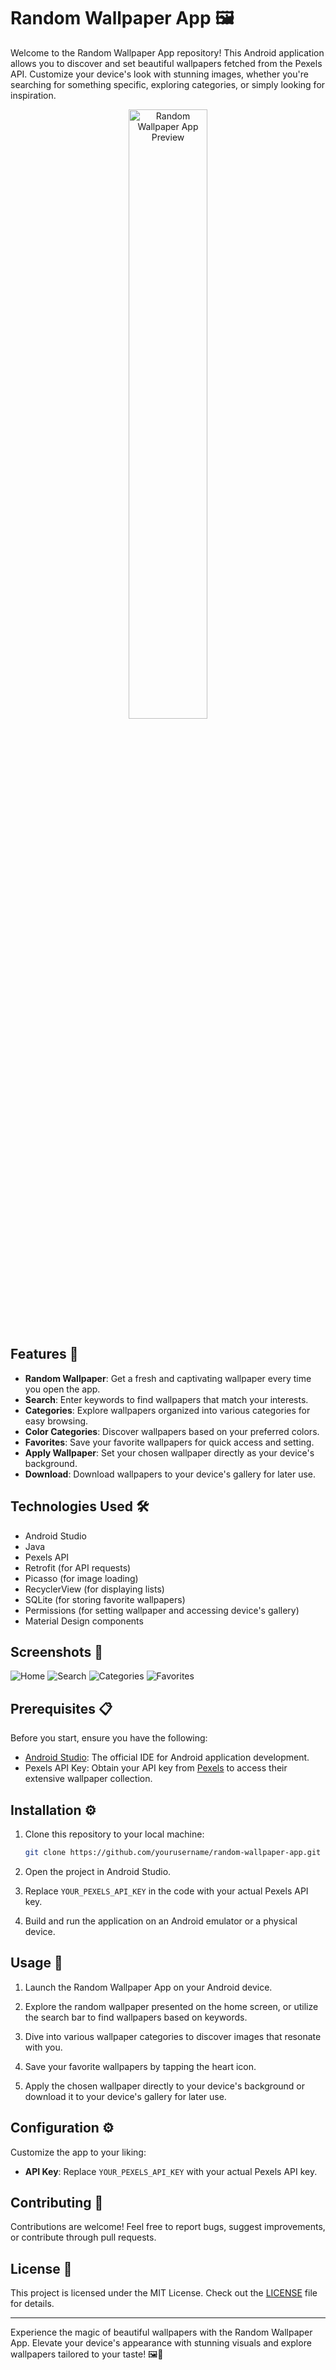 # Random Wallpaper App 🖼️

Welcome to the Random Wallpaper App repository! This Android application allows you to discover and set beautiful wallpapers fetched from the Pexels API. Customize your device's look with stunning images, whether you're searching for something specific, exploring categories, or simply looking for inspiration.

<p align="center">
  <img src="screenshots/app_preview.png" alt="Random Wallpaper App Preview" width="50%">
</p>

## Features 🌟

- **Random Wallpaper**: Get a fresh and captivating wallpaper every time you open the app.
- **Search**: Enter keywords to find wallpapers that match your interests.
- **Categories**: Explore wallpapers organized into various categories for easy browsing.
- **Color Categories**: Discover wallpapers based on your preferred colors.
- **Favorites**: Save your favorite wallpapers for quick access and setting.
- **Apply Wallpaper**: Set your chosen wallpaper directly as your device's background.
- **Download**: Download wallpapers to your device's gallery for later use.

## Technologies Used 🛠️

- Android Studio
- Java
- Pexels API
- Retrofit (for API requests)
- Picasso (for image loading)
- RecyclerView (for displaying lists)
- SQLite (for storing favorite wallpapers)
- Permissions (for setting wallpaper and accessing device's gallery)
- Material Design components

## Screenshots 📸

![Home](screenshots/screenshot_home.png)
![Search](screenshots/screenshot_search.png)
![Categories](screenshots/screenshot_categories.png)
![Favorites](screenshots/screenshot_favorites.png)

## Prerequisites 📋

Before you start, ensure you have the following:

- [Android Studio](https://developer.android.com/studio): The official IDE for Android application development.
- Pexels API Key: Obtain your API key from [Pexels](https://www.pexels.com/api/) to access their extensive wallpaper collection.

## Installation ⚙️

1. Clone this repository to your local machine:

    ```bash
    git clone https://github.com/yourusername/random-wallpaper-app.git
    ```

2. Open the project in Android Studio.

3. Replace `YOUR_PEXELS_API_KEY` in the code with your actual Pexels API key.

4. Build and run the application on an Android emulator or a physical device.

## Usage 🚀

1. Launch the Random Wallpaper App on your Android device.

2. Explore the random wallpaper presented on the home screen, or utilize the search bar to find wallpapers based on keywords.

3. Dive into various wallpaper categories to discover images that resonate with you.

4. Save your favorite wallpapers by tapping the heart icon.

5. Apply the chosen wallpaper directly to your device's background or download it to your device's gallery for later use.

## Configuration ⚙️

Customize the app to your liking:

- **API Key**: Replace `YOUR_PEXELS_API_KEY` with your actual Pexels API key.

## Contributing 👥

Contributions are welcome! Feel free to report bugs, suggest improvements, or contribute through pull requests.

## License 📜

This project is licensed under the MIT License. Check out the [LICENSE](LICENSE) file for details.

---

Experience the magic of beautiful wallpapers with the Random Wallpaper App. Elevate your device's appearance with stunning visuals and explore wallpapers tailored to your taste! 🖼️🌈
